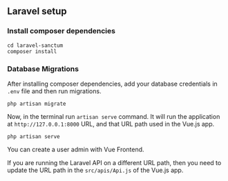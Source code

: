 ## Laravel setup

### Install composer dependencies

```
cd laravel-sanctum
composer install
```

### Database Migrations

After installing composer dependencies, add your database credentials in `.env` file and then run migrations.

```
php artisan migrate
```

Now, in the terminal run `artisan serve` command. It will run the application at `http://127.0.0.1:8000` URL, and that URL path used in the Vue.js app.

```
php artisan serve
```

You can create a user admin with Vue Frontend. 

If you are running the Laravel API on a different URL path, then you need to update the URL path in the `src/apis/Api.js` of the Vue.js app.
